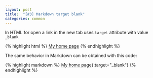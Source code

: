 ```yaml
---
layout: post
title:  "[#3] Markdown target blank"
categories: common
---
```

In HTML for open a link in the new tab uses `target` attribute with value `_blank`

{% highlight html %}
<a href="http://nitrino.io" target="_blank">My home page</a>
{% endhighlight %}

The same behavior in Markdown can be obtained with this code:

{% highlight markdown %}
[My home page](http://nitrino.io){:target="_blank"}
{% endhighlight %}
